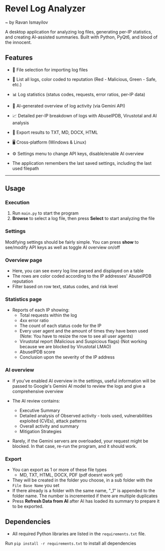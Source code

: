# Revel Log Analyzer
~ by Ravan Ismayilov

A desktop application for analyzing log files, generating per-IP statistics, and creating AI-assisted summaries. Built with Python, PyQt6, and blood of the innocent.
## Features

- 📂 File selection for importing log files
- 📄 List all logs, color coded to reputation (Red - Malicious, Green - Safe, etc.) 
- 📊 Log statistics (status codes, requests, error ratios, per-IP data)
- 🤖 AI-generated overview of log activity (via Gemini API)
- 📈 Detailed per-IP breakdown of logs with AbuseIPDB, Virustotal and AI analysis
- 🧾 Export results to TXT, MD, DOCX, HTML
- 🖥️ Cross-platform (Windows & Linux)
- ⚙️ Settings menu to change API keys, disable/enable AI overview



- The application remembers the last saved settings, including the last used filepath


---

## Usage

### Execution

1. Run `main.py` to start the program
2. **Browse** to select a log file, then press **Select** to start analyzing the file
    
### Settings

Modifying settings should be fairly simple. You can press **show** to see/modify API keys as well as toggle AI overview on/off

### Overview page

- Here, you can see every log line parsed and displayed on a table
- The rows are color coded according to the IP addresses' AbuseIPDB reputation
- Filter based on row text, status codes, and risk level

### Statistics page

- Reports of each IP showing:
    - Total requests within the log
    - 4xx error ratio
    - The count of each status code for the IP
    - Every user agent and the amount of times they have been used (Note: You have to resize the row to see all user agents)
    - Virustotal report (Malicious and Suspicious flags) (Not working because we are blocked by Virustotal LMAO)
    - AbuseIPDB score
    - Conclusion upon the severity of the IP address


### AI overview

- If you've enabled AI overview in the settings, useful information will be passed to Google's Gemini AI model to review the logs and give a comprehensive overview
 
- The AI review contains:
    - Executive Summary
    - Detailed analysis of Observed activity - tools used, vulnerabilities exploited (CVEs), attack patterns
    - Overall activity and summary
    - Mitigation Strategies
- Rarely, if the Gemini servers are overloaded, your request might be blocked. In that case, re-run the program, and it should work.

### Export

- You can export as 1 or more of these file types
    - MD, TXT, HTML, DOCX, PDF (pdf doesnt work yet)
- They will be created in the folder you choose, in a sub folder with the `File Base Name` you set
- If there already is a folder with the same name, "_1" is appended to the folder name. 
    The number is incremented if there are multiple duplicates
- Press **Refresh Data from AI** after AI has loaded its summary to prepare it to be exported. 
## Dependencies

- All required Python libraries are listed in the `requirements.txt` file.

Run `pip install -r requirements.txt` to install all dependencies